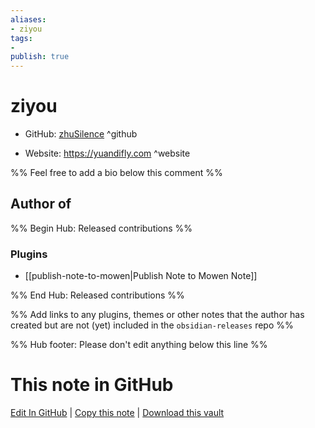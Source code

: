```yaml
---
aliases:
- ziyou
tags:
- 
publish: true
---
```


# ziyou

- GitHub: [zhuSilence](https://github.com/zhuSilence/) ^github
<!-- - Discord: `@` ^discord-->
- Website: <https://yuandifly.com> ^website
<!-- - [[Publish sites|Publish site]]: <https://> ^publish-->

%% Feel free to add a bio below this comment %%


## Author of

%% Begin Hub: Released contributions %%
### Plugins
- [[publish-note-to-mowen|Publish Note to Mowen Note]]

%% End Hub: Released contributions %%

%% Add links to any plugins, themes or other notes that the author has created but are not (yet) included in the `obsidian-releases` repo %%

<!--
### Unlisted plugins
-->

<!--
### Others
-->

<!--
## Sponsor this author
-->

<!-- - [[GitHub sponsors]]: [Sponsor @zhuSilence on GitHub Sponsors](https://github.com/sponsors/zhuSilence) ^github-sponsor-->
<!-- - [[Buy me a coffee]]: <https://> ^buy-me-a-coffee-->
<!-- - [[PayPal]]: <https://> ^paypal-->
<!-- - [[Patreon]]: <https://> ^patreon-->

<!--
## Follow this author
-->

<!-- - [[YouTube Channels|On YouTube]]: <https://> ^youtube-->
<!-- - Twitter: <https://> ^twitter-->
<!-- - ... -->

%% Hub footer: Please don't edit anything below this line %%

# This note in GitHub

<span class="git-footer">[Edit In GitHub](https://github.dev/obsidian-community/obsidian-hub/blob/main/01%20-%20Community/People/zhuSilence.md "git-hub-edit-note") | [Copy this note](https://raw.githubusercontent.com/obsidian-community/obsidian-hub/main/01%20-%20Community/People/zhuSilence.md "git-hub-copy-note") | [Download this vault](https://github.com/obsidian-community/obsidian-hub/archive/refs/heads/main.zip "git-hub-download-vault") </span>
